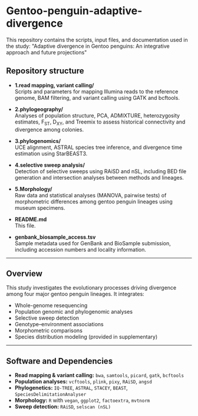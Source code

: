 # Gentoo-penguin-adaptive-divergence

This repository contains the scripts, input files, and documentation used in the study:
"Adaptive divergence in Gentoo penguins: An integrative approach and future projections"

## Repository structure

- **1.read mapping, variant calling/**  
  Scripts and parameters for mapping Illumina reads to the reference genome, BAM filtering, and variant calling using GATK and bcftools.

- **2.phylogeography/**  
  Analyses of population structure, PCA, ADMIXTURE, heterozygosity estimates, F<sub>ST</sub>, D<sub>XY</sub>, and Treemix to assess historical connectivity and divergence among colonies.

- **3.phylogenomics/**  
    UCE alignment, ASTRAL species tree inference, and divergence time estimation using StarBEAST3.

- **4.selective sweep analysis/**  
  Detection of selective sweeps using RAiSD and nSL, including BED file generation and intersection analyses between methods and lineages.

- **5.Morphology/**  
  Raw data and statistical analyses (MANOVA, pairwise tests) of morphometric differences among gentoo penguin lineages using museum specimens.

- **README.md**  
  This file.

- **genbank_biosample_access.tsv**  
  Sample metadata used for GenBank and BioSample submission, including accession numbers and locality information.

---

## Overview
This study investigates the evolutionary processes driving divergence among four major gentoo penguin lineages. It integrates:

- Whole-genome resequencing
- Population genomic and phylogenomic analyses
- Selective sweep detection
- Genotype–environment associations
- Morphometric comparisons
- Species distribution modeling (provided in supplementary)

---

## Software and Dependencies

- **Read mapping & variant calling:** `bwa`, `samtools`, `picard`, `gatk`, `bcftools`
- **Population analyses:** `vcftools`, `plink`, `pixy`, `RAiSD`, `angsd`
- **Phylogenetics:** `IQ-TREE`, `ASTRAL`, `STACEY`, `BEAST`, `SpeciesDelimitationAnalyser`
- **Morphology:** `R` with `vegan`, `ggplot2`, `factoextra`, `mvtnorm`
- **Sweep detection:** `RAiSD`, `selscan (nSL)`



